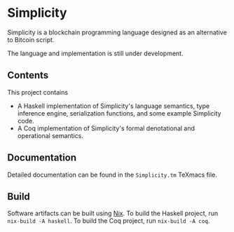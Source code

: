 # Simplicity

Simplicity is a blockchain programming language designed as an alternative to Bitcoin script.

The language and implementation is still under development.

## Contents

This project contains

* A Haskell implementation of Simplicity's language semantics, type inference engine, serialization functions, and some example Simplicity code.
* A Coq implementation of Simplicity's formal denotational and operational semantics.

## Documentation

Detailed documentation can be found in the `Simplicity.tm` TeXmacs file.

## Build

Software artifacts can be built using [Nix](https://nixos.org/nix/).
To build the Haskell project, run `nix-build -A haskell`.
To build the Coq project, run `nix-build -A coq`.
